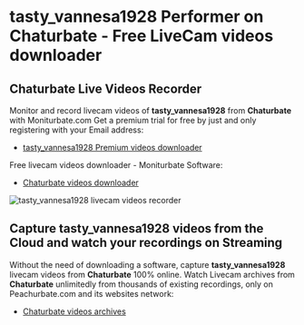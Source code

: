 # tasty_vannesa1928 Performer on Chaturbate - Free LiveCam videos downloader

## Chaturbate Live Videos Recorder

Monitor and record livecam videos of **tasty_vannesa1928** from **Chaturbate** with Moniturbate.com
Get a premium trial for free by just and only registering with your Email address:
* [tasty_vannesa1928 Premium videos downloader](https://moniturbate.com/request-demo-licence-key.html)

Free livecam videos downloader - Moniturbate Software:
* [Chaturbate videos downloader](https://moniturbate.com/moniturbate-download-software.html)

![tasty_vannesa1928 livecam videos recorder](https://peachurnet.com/templates/moniturbate-software.png)


## Capture tasty_vannesa1928 videos from the Cloud and watch your recordings on Streaming

Without the need of downloading a software, capture **tasty_vannesa1928** livecam videos from **Chaturbate** 100% online.
Watch Livecam archives from **Chaturbate** unlimitedly from thousands of existing recordings, only on Peachurbate.com and its websites network:
* [Chaturbate videos archives](https://peachurnet.com/)